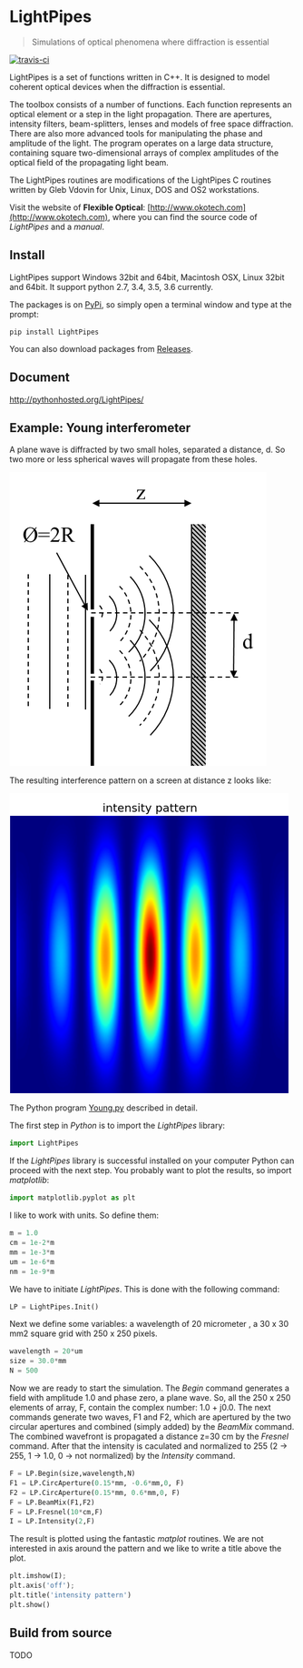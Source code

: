 # LightPipes

> Simulations of optical phenomena where diffraction is essential

[![travis-ci](https://api.travis-ci.org/opticspy/lightpipes.svg)](https://travis-ci.org/opticspy/lightpipes)

LightPipes is a set of functions written in C++. It is designed to model coherent optical devices when the diffraction is essential.

The toolbox consists of a number of functions. Each function represents an optical element or a step in the light propagation. There are apertures, intensity filters, beam-splitters, lenses and models of free space diffraction. There are also more advanced tools for manipulating the phase and amplitude of the light. The program operates on a large data structure, containing square two-dimensional arrays of complex amplitudes of the optical field of the propagating light beam.

The LightPipes routines are modifications of the LightPipes C routines written by Gleb Vdovin for Unix, Linux, DOS and OS2 workstations.

Visit the website of **Flexible Optical**: [http://www.okotech.com](http://www.okotech.com), where you can find the source code of *LightPipes* and a *manual*.

## Install

LightPipes support Windows 32bit and 64bit, Macintosh OSX, Linux 32bit and 64bit. It support python 2.7, 3.4, 3.5, 3.6 currently.

The packages is on [PyPi](https://pypi.python.org/pypi/LightPipes/), so simply open a terminal window and type at the prompt:

```
pip install LightPipes
```

You can also download packages from [Releases](https://github.com/opticspy/lightpipes/releases).

## Document

http://pythonhosted.org/LightPipes/

## Example: Young interferometer

A plane wave is diffracted by two small holes, separated a distance, d. So two more or less spherical waves will propagate from these holes.

![](img/twoholesSetUp.png)

The resulting interference pattern on a screen at distance z looks like:

![](img/twoholesPattern.png)

The Python program [Young.py](Examples/Interference/Young.py) described in detail.

The first step in *Python* is to import the *LightPipes* library:

```python
import LightPipes
```

If the *LightPipes* library is successful installed on your computer Python can proceed with the next step.
You probably want to plot the results, so import *matplotlib*:

```python
import matplotlib.pyplot as plt
```

I like to work with units. So define them:

```python
m = 1.0
cm = 1e-2*m
mm = 1e-3*m
um = 1e-6*m
nm = 1e-9*m
```

We have to initiate *LightPipes*. This is done with the following command:

```python
LP = LightPipes.Init()
```

Next we define some variables: a wavelength of 20 micrometer , a 30 x 30 mm2 square grid with 250 x 250 pixels.

```python
wavelength = 20*um
size = 30.0*mm
N = 500
```

Now we are ready to start the simulation. The *Begin* command generates a field with amplitude 1.0 and phase zero, a plane wave. So, all the 250 x 250 elements of array, F, contain the complex number: 1.0 + j0.0.
The next commands generate two waves, F1 and F2, which are apertured by the two circular apertures and combined (simply added) by the *BeamMix* command. The combined wavefront is propagated a distance z=30 cm by the *Fresnel* command. After that the intensity is caculated and normalized to 255 (2 -> 255, 1 -> 1.0, 0 -> not normalized) by the *Intensity* command.

```python
F = LP.Begin(size,wavelength,N)
F1 = LP.CircAperture(0.15*mm, -0.6*mm,0, F)
F2 = LP.CircAperture(0.15*mm, 0.6*mm,0, F)    
F = LP.BeamMix(F1,F2)
F = LP.Fresnel(10*cm,F)
I = LP.Intensity(2,F)
```

The result is plotted using the fantastic *matplot* routines. We are not interested in axis around the pattern and we like to write a title above the plot.

```python
plt.imshow(I);
plt.axis('off');
plt.title('intensity pattern')
plt.show()
```

## Build from source

TODO

